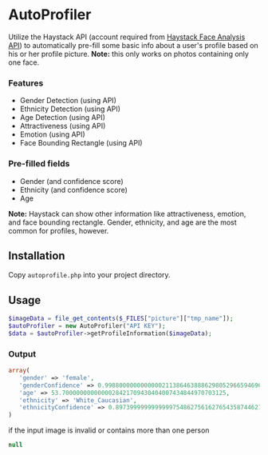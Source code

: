 # AutoProfiler

Utilize the Haystack API (account required from [Haystack Face Analysis API](https://www.haystack.ai/user/signup)) to automatically pre-fill some basic info about a user's profile based on his or her profile picture. 
__Note:__ this only works on photos containing only one face. 

### Features
- Gender Detection (using API)
- Ethnicity Detection (using API)
- Age Detection (using API)
- Attractiveness (using API)
- Emotion (using API)
- Face Bounding Rectangle (using API)

### Pre-filled fields
- Gender (and confidence score)
- Ethnicity (and confidence score)
- Age

__Note:__ Haystack can show other information like attractiveness, emotion, and face bounding rectangle. Gender, ethnicity, and age are the most common for profiles, however.

## Installation
Copy `autoprofile.php` into your project directory.

## Usage
```php
$imageData = file_get_contents($_FILES["picture"]["tmp_name"]); 
$autoProfiler = new AutoProfiler("API KEY");
$data = $autoProfiler->getProfileInformation($imageData);
```
### Output
```php
array(
   'gender' => 'female',
   'genderConfidence' => 0.99880000000000002113864638886298052966594696044921875,
   'age' => 53.7000000000000028421709430404007434844970703125,
   'ethnicity' => 'White_Caucasian',
   'ethnicityConfidence' => 0.8973999999999999754862756162765435874462127685546875,
)
```
if the input image is invalid or contains more than one person
```php
null
```
